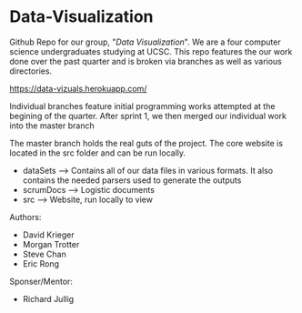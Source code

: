 # Data-Visualization

Github Repo for our group, "*Data Visualization*". We are a four computer science undergraduates studying at UCSC. This repo features the our work done over the past quarter and is broken via branches as well as various directories.

https://data-vizuals.herokuapp.com/

Individual branches feature initial programming works attempted at the begining of the quarter. After sprint 1, we then merged our individual work into the master branch

The master branch holds the real guts of the project. The core website is located in the src folder and can be run locally.
  * dataSets  --> Contains all of our data files in various formats. It also contains the needed parsers used to generate the outputs
  * scrumDocs --> Logistic documents 
  * src       --> Website, run locally to view 
  
Authors:
  * David Krieger
  * Morgan Trotter
  * Steve Chan
  * Eric Rong

Sponser/Mentor:
  * Richard Jullig
    

